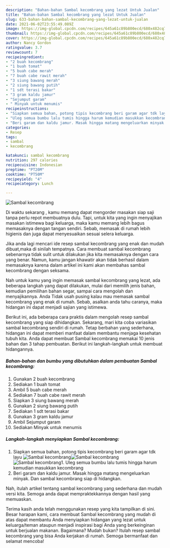 ```yaml
---
description: "Bahan-bahan Sambal kecombrang yang lezat Untuk Jualan"
title: "Bahan-bahan Sambal kecombrang yang lezat Untuk Jualan"
slug: 633-bahan-bahan-sambal-kecombrang-yang-lezat-untuk-jualan
date: 2021-06-02T23:55:49.089Z
image: https://img-global.cpcdn.com/recipes/645a61c89b800ecd/680x482cq70/sambal-kecombrang-foto-resep-utama.jpg
thumbnail: https://img-global.cpcdn.com/recipes/645a61c89b800ecd/680x482cq70/sambal-kecombrang-foto-resep-utama.jpg
cover: https://img-global.cpcdn.com/recipes/645a61c89b800ecd/680x482cq70/sambal-kecombrang-foto-resep-utama.jpg
author: Nancy Gordon
ratingvalue: 3.7
reviewcount: 7
recipeingredient:
- "2 buah kecombrang"
- "1 buah tomat"
- "5 buah cabe merah"
- "7 buah cabe rawit merah"
- "3 siung bawang merah"
- "2 siung bawang putih"
- "1 sdt terasi bakar"
- "3 gram kaldu jamur"
- "Sejumput garam"
- " Minyak untuk menumis"
recipeinstructions:
- "Siapkan semua bahan, potong tipis kecombrang beri garam agar tdk layu"
- "Uleg semua bumbu lalu tumis hingga harum kemudian masukkan kecombrang"
- "Beri garam dan kaldu jamur. Masak hingga matang mengeluarkan minyak. Dan sambal kecombrang siap di hidangkan."
categories:
- Resep
tags:
- sambal
- kecombrang

katakunci: sambal kecombrang 
nutrition: 297 calories
recipecuisine: Indonesian
preptime: "PT20M"
cooktime: "PT50M"
recipeyield: "4"
recipecategory: Lunch

---
```



![Sambal kecombrang](https://img-global.cpcdn.com/recipes/645a61c89b800ecd/680x482cq70/sambal-kecombrang-foto-resep-utama.jpg)

Di waktu  sekarang , kamu memang dapat mengorder masakan siap saji tanpa perlu repot membuatnya dulu. Tapi, untuk kita yang ingin menyajikan masakan istimewa bagi keluarga, maka kamu memang lebih bagus memasaknya dengan tangan sendiri. Sebab, memasak di rumah lebih higienis dan juga dapat menyesuaikan sesuai selera keluarga.

Jika anda lagi mencari ide resep sambal kecombrang yang enak dan mudah dibuat,maka di sinilah tempatnya. Cara membuat sambal kecombrang  sebenarnya tidak sulit untuk dilakukan jika kita memasaknya dengan cara yang benar. Namun, kamu jangan khawatir akan tidak berhasil dalam memasaknya 
karena dalam artikel ini kami akan membahas sambal kecombrang dengan seksama.  



Nah untuk kamu yang ingin memasak sambal kecombrang yang lezat, ada beberapa langkah yang dapat dilakukan, mulai dari memilih jenis bahan, kemudian pemilihan bahan segar, sampai cara mengolah dan menyajikannya. Anda Tidak usah pusing kalau mau memasak sambal kecombrang yang enak di rumah. Sebab, asalkan anda  tahu caranya, maka hidangan ini dapat menjadi sajian yang istimewa.

Berikut ini, ada beberapa cara praktis  dalam mengolah resep sambal kecombrang yang siap dihidangkan. Sekarang, mari kita coba variasikan sambal kecombrang sendiri di rumah. Tetap berbahan yang sederhana, hidangan ini dapat memberi manfaat dalam membantu menjaga kesehatan tubuh kita. Anda dapat membuat Sambal kecombrang memakai 10 jenis bahan dan 3 tahap pembuatan. Berikut ini langkah-langkah untuk membuat hidangannya.

<!--inarticleads1-->

##### Bahan-bahan dan bumbu yang dibutuhkan dalam pembuatan Sambal kecombrang:

1. Gunakan 2 buah kecombrang
1. Sediakan 1 buah tomat
1. Ambil 5 buah cabe merah
1. Sediakan 7 buah cabe rawit merah
1. Siapkan 3 siung bawang merah
1. Gunakan 2 siung bawang putih
1. Sediakan 1 sdt terasi bakar
1. Gunakan 3 gram kaldu jamur
1. Ambil Sejumput garam
1. Sediakan  Minyak untuk menumis




<!--inarticleads2-->

##### Langkah-langkah menyiapkan Sambal kecombrang:

1. Siapkan semua bahan, potong tipis kecombrang beri garam agar tdk layu
<img src="https://img-global.cpcdn.com/steps/04a09f67a42f5384/160x128cq70/sambal-kecombrang-langkah-memasak-1-foto.jpg" alt="Sambal kecombrang"><img src="https://img-global.cpcdn.com/steps/3e38b2857d38d6d1/160x128cq70/sambal-kecombrang-langkah-memasak-1-foto.jpg" alt="Sambal kecombrang"><img src="https://img-global.cpcdn.com/steps/f78f474b75bab6fb/160x128cq70/sambal-kecombrang-langkah-memasak-1-foto.jpg" alt="Sambal kecombrang">1. Uleg semua bumbu lalu tumis hingga harum kemudian masukkan kecombrang
1. Beri garam dan kaldu jamur. Masak hingga matang mengeluarkan minyak. Dan sambal kecombrang siap di hidangkan.




Nah, itulah artikel tentang  sambal kecombrang  yang sederhana dan mudah versi kita. Semoga anda dapat mempraktekkannya dengan hasil yang memuaskan. 

Terima kasih anda telah menggunakan resep yang kita tampilkan di sini. Besar harapan kami, cara membuat  Sambal kecombrang yang mudah di atas dapat membantu Anda menyiapkan hidangan yang lezat untuk keluarga/teman ataupun menjadi inspirasi bagi Anda yang berkeinginan untuk berjualan makanan. Bagaimana? Mudah bukan? Itulah resep sambal kecombrang yang bisa Anda kerjakan di rumah. Semoga bermanfaat dan selamat mencoba!

